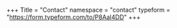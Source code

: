 +++
Title = "Contact"
namespace = "contact"
typeform = "https://form.typeform.com/to/P8Aal4DD"
+++

